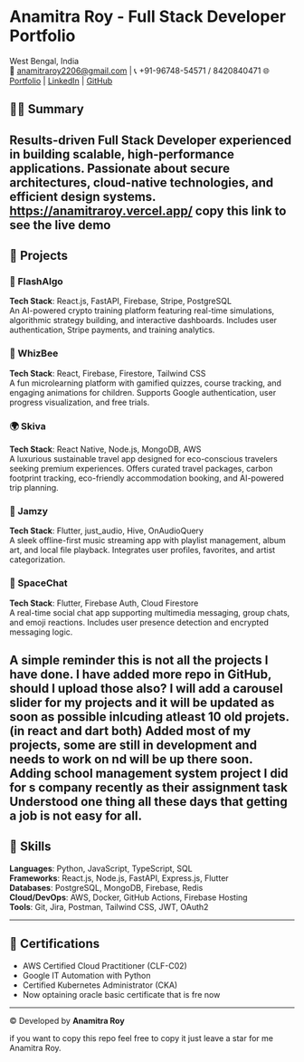 # Anamitra Roy - Full Stack Developer Portfolio

West Bengal, India  
📧 anamitraroy2206@gmail.com | 📞 +91-96748-54571  / 8420840471
🌐 [Portfolio](https://anamitraroy.vercel.app/) | [LinkedIn](https://www.linkedin.com/in/anamitra-roy-6937a42a5/) | [GitHub](https://github.com/Anamitraroy22)

## 👨‍💻 Summary
Results-driven Full Stack Developer experienced in building scalable, high-performance applications. Passionate about secure architectures, cloud-native technologies, and efficient design systems.
https://anamitraroy.vercel.app/  copy this link to see the live  demo 
---

## 🚀 Projects

### 🔷 FlashAlgo
**Tech Stack**: React.js, FastAPI, Firebase, Stripe, PostgreSQL  
An AI-powered crypto training platform featuring real-time simulations, algorithmic strategy building, and interactive dashboards. Includes user authentication, Stripe payments, and training analytics.

### 🐝 WhizBee
**Tech Stack**: React, Firebase, Firestore, Tailwind CSS  
A fun microlearning platform with gamified quizzes, course tracking, and engaging animations for children. Supports Google authentication, user progress visualization, and free trials.

### 🌍 Skiva
**Tech Stack**: React Native, Node.js, MongoDB, AWS  
A luxurious sustainable travel app designed for eco-conscious travelers seeking premium experiences. Offers curated travel packages, carbon footprint tracking, eco-friendly accommodation booking, and AI-powered trip planning.

### 🎵 Jamzy
**Tech Stack**: Flutter, just_audio, Hive, OnAudioQuery  
A sleek offline-first music streaming app with playlist management, album art, and local file playback. Integrates user profiles, favorites, and artist categorization.

### 💬 SpaceChat
**Tech Stack**: Flutter, Firebase Auth, Cloud Firestore  
A real-time social chat app supporting multimedia messaging, group chats, and emoji reactions. Includes user presence detection and encrypted messaging logic.


A simple reminder this is not all the projects I have done.
I have added more repo in GitHub, should I upload those also?
I will add a carousel slider for my projects and it will be updated as soon as possible inlcuding atleast 10 old projets.(in react and dart both)
Added most of my projects, some are still in development and needs to work on nd will be up there soon.
Adding school management system project  I did for s company recently as their assignment task
Understood one thing all these days that getting a job is not easy for all.
---

## 🧠 Skills
**Languages**: Python, JavaScript, TypeScript, SQL  
**Frameworks**: React.js, Node.js, FastAPI, Express.js, Flutter  
**Databases**: PostgreSQL, MongoDB, Firebase, Redis  
**Cloud/DevOps**: AWS, Docker, GitHub Actions, Firebase Hosting  
**Tools**: Git, Jira, Postman, Tailwind CSS, JWT, OAuth2

---


## 🏅 Certifications
- AWS Certified Cloud Practitioner (CLF-C02)
- Google IT Automation with Python
- Certified Kubernetes Administrator (CKA)
- Now optaining oracle basic certificate that is fre now
---

© Developed by **Anamitra Roy**


if you want to copy this repo feel free to copy it just leave a star for me Anamitra Roy.

